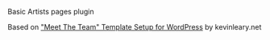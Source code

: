 Basic Artists pages plugin

Based on ["Meet The Team" Template Setup for WordPress](http://css-tricks.com/creating-meet-team-page-wordpress/) by kevinleary.net